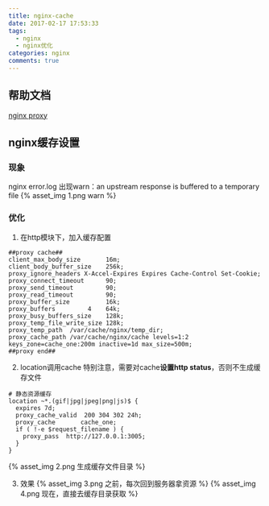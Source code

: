 ```yaml
---
title: nginx-cache
date: 2017-02-17 17:53:33
tags:
  - nginx
  - nginx优化
categories: nginx
comments: true
---
```


## 帮助文档
[nginx proxy](http://www.qttc.net/201307355.html)

## nginx缓存设置
### 现象
nginx error.log 出现warn：an upstream response is buffered to a temporary file
{% asset_img 1.png warn %}

### 优化
  1. 在http模块下，加入缓存配置
  ````
  ##proxy cache##
  client_max_body_size       16m;
  client_body_buffer_size    256k;
  proxy_ignore_headers X-Accel-Expires Expires Cache-Control Set-Cookie;
  proxy_connect_timeout      90;
  proxy_send_timeout         90;
  proxy_read_timeout         90;
  proxy_buffer_size          16k;
  proxy_buffers         4    64k;
  proxy_busy_buffers_size    128k;
  proxy_temp_file_write_size 128k;
  proxy_temp_path  /var/cache/nginx/temp_dir;
  proxy_cache_path /var/cache/nginx/cache levels=1:2 keys_zone=cache_one:200m inactive=1d max_size=500m;
  ##proxy end##
  ````

  2. location调用cache
  特别注意，需要对cache**设置http status**，否则不生成缓存文件
  ````
  # 静态资源缓存
  location ~*.(gif|jpg|jpeg|png|js)$ {
    expires 7d;
    proxy_cache_valid  200 304 302 24h;
    proxy_cache       cache_one;
    if ( !-e $request_filename ) {
      proxy_pass  http://127.0.0.1:3005;
    }
  }
  ````
  {% asset_img 2.png 生成缓存文件目录 %}

  3. 效果
  {% asset_img 3.png 之前，每次回到服务器拿资源 %}
  {% asset_img 4.png 现在，直接去缓存目录获取 %}